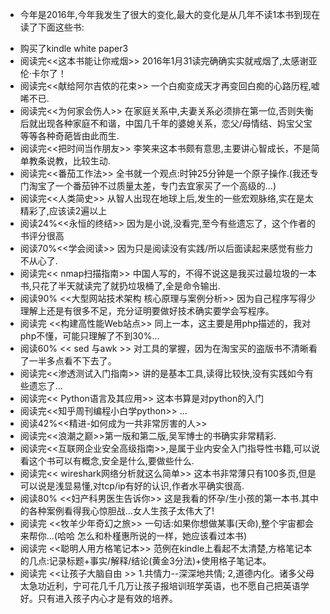 + 今年是2016年,今年我发生了很大的变化,最大的变化是从几年不读1本书到现在读了下面这些书:
- 购买了kindle white paper3 
- 阅读完<<这本书能让你戒烟>>  2016年1月31读完确确实实就戒烟了,太感谢亚伦·卡尔了！
- 阅读完<<献给阿尔吉侬的花束>>  一个白痴变成天才再变回白痴的心路历程,嘘唏不已.
- 阅读完<<为何家会伤人>>  在家庭关系中,夫妻关系必须排在第一位,否则失衡后就出现各种家庭不和谐，中国几千年的婆媳关系，恋父/母情结、妈宝父宝等等各种奇葩皆由此而生.
- 阅读完<<把时间当作朋友>> 李笑来这本书颇有意思,主要讲心智成长，不是简单教条说教，比较生动.
- 阅读完<<番茄工作法>> 全书就一个观点:时钟25分钟是一个原子操作.(我还专门淘宝了一个番茄钟不过质量太差，专门去宜家买了一个高级的...)
- 阅读完<<人类简史>>  从智人出现在地球上后,发生的一些宏观脉络,实在是太精彩了,应该读2遍以上
- 阅读24%<<永恒的终结>> 因为是小说,没看完,至今有些遗忘了，这个作者的书评分很高
- 阅读70%<<学会阅读>> 因为只是阅读没有实践/所以后面读起来感觉有些力不从心了.
- 阅读完<< nmap扫描指南>> 中国人写的，不得不说这是我买过最垃圾的一本书,只花了半天就读完了就扔垃圾桶了,全是命令输出.
- 阅读90% <<大型网站技术架构 核心原理与案例分析>> 因为自己程序写得少理解上还是有很多不足，充分证明要做好技术确实要学会写程序。
- 阅读完 <<构建高性能Web站点>> 同上一本，这主要是用php描述的，我对php不懂，可能只理解了不到30%...
- 阅读60% <<  sed 与awk >> 对工具的掌握，因为在淘宝买的盗版书不清晰看了一半多点看不下去了。
- 阅读完<<渗透测试入门指南>> 讲的是基本工具,读得比较快,没有实践如今有些遗忘了...
- 阅读完<< Python语言及其应用>> 这本书算是对python的入门
- 阅读完<<知乎周刊编程小白学python>> ...
- 阅读42%<<精进-如何成为一共非常厉害的人>>
- 阅读完<<浪潮之巅>>第一版和第二版,吴军博士的书确实非常精彩.
- 阅读完<<互联网企业安全高级指南>>,是属于业内安全入门指导性书籍,可以说看这个书可以有概念,安全是什么,要做些什么.
- 阅读完<< wireshark网络分析就这么简单>> 这本书非常薄只有100多页,但是可以说是浅显易懂,对tcp/ip有好的认识,作者水平确实很高.
- 阅读80% <<妇产科男医生告诉你>> 这是我看的怀孕/生小孩的第一本书.其中的各种案例看得我心惊胆战...女人生孩子太伟大了!
- 阅读完 <<牧羊少年奇幻之旅>>  一句话:如果你想做某事(天命),整个宇宙都会来帮你...(哈哈 怎么和朴槿惠所说的一样，她应该看过本书)
- 阅读完 <<聪明人用方格笔记本>> 范例在kindle上看起不太清楚,方格笔记本的几点:记录标题+事实/解释/结论(黄金3分法)+使用格子笔记本。
- 阅读完 <<让孩子大脑自由 >> 1.共情力--深深地共情;  2,道德内化。诸多父母太急功近利，宁可花几千几万让孩子报培训班学英语，也不愿自己把英语学好。只有进入孩子内心才是有效的培养。
